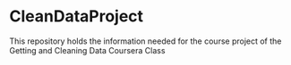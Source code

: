 CleanDataProject
================

This repository holds the information needed for the course project of the Getting and Cleaning Data Coursera Class
